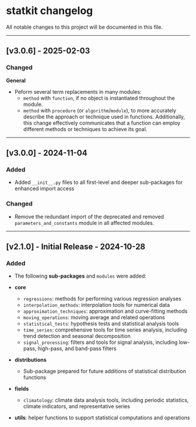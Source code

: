 # statkit changelog

All notable changes to this project will be documented in this file.

---

## [v3.0.6] - 2025-02-03

### Changed

**General**

- Peform several term replacements in many modules:
	- `method` with `function`, if no object is instantiated throughout the module.
	- `method` with `procedure` (or `algorithm`/`module`), to more accurately describe the approach or technique used in functions.
	Additionally, this change effectively communicates that a function can employ different methods or techniques to achieve its goal.

---

## [v3.0.0] - 2024-11-04

### Added

- Added `__init__.py` files to all first-level and deeper sub-packages for enhanced import access

### Changed

- Remove the redundant import of the deprecated and removed `parameters_and_constants` module in all affected modules.

---

## [v2.1.0] - Initial Release - 2024-10-28

### Added

- The following **sub-packages** and `modules` were added:

- **core** 
	- `regressions`: methods for performing various regression analyses
	- `interpolation_methods`: interpolation tools for numerical data
	- `approximation_techniques`: approximation and curve-fitting methods
	- `moving_operations`: moving average and related operations
	- `statistical_tests`: hypothesis tests and statistical analysis tools
	- `time_series`: comprehensive tools for time series analysis, including trend detection and seasonal decomposition
	- `signal_processing`: filters and tools for signal analysis, including low-pass, high-pass, and band-pass filters
- **distributions**
	- Sub-package prepared for future additions of statistical distribution functions
- **fields**
	- `climatology`: climate data analysis tools, including periodic statistics, climate indicators, and representative series
- **utils**: helper functions to support statistical computations and operations
